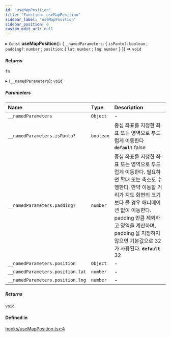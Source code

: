```yaml
---
id: "useMapPosition"
title: "Function: useMapPosition"
sidebar_label: "useMapPosition"
sidebar_position: 0
custom_edit_url: null
---
```


▸ `Const` **useMapPosition**(): (`__namedParameters`: { `isPanto?`: `boolean` ; `padding?`: `number` ; `position`: { `lat`: `number` ; `lng`: `number`  }  }) => `void`

#### Returns

`fn`

▸ (`__namedParameters`): `void`

##### Parameters

| Name | Type | Description |
| :------ | :------ | :------ |
| `__namedParameters` | `Object` | - |
| `__namedParameters.isPanto?` | `boolean` | 중심 좌표를 지정한 좌표 또는 영역으로 부드럽게 이동한다  **`default`** false |
| `__namedParameters.padding?` | `number` | 중심 좌표를 지정한 좌표 또는 영역으로 부드럽게 이동한다. 필요하면 확대 또는 축소도 수행한다. 만약 이동할 거리가 지도 화면의 크기보다 클 경우 애니메이션 없이 이동한다. padding 만큼 제외하고 영역을 계산하며, padding 을 지정하지 않으면 기본값으로 32가 사용된다.  **`default`** 32 |
| `__namedParameters.position` | `Object` | - |
| `__namedParameters.position.lat` | `number` | - |
| `__namedParameters.position.lng` | `number` | - |

##### Returns

`void`

#### Defined in

[hooks/useMapPosition.tsx:4](https://github.com/JaeSeoKim/react-kakao-maps/blob/562aa12/src/hooks/useMapPosition.tsx#L4)
